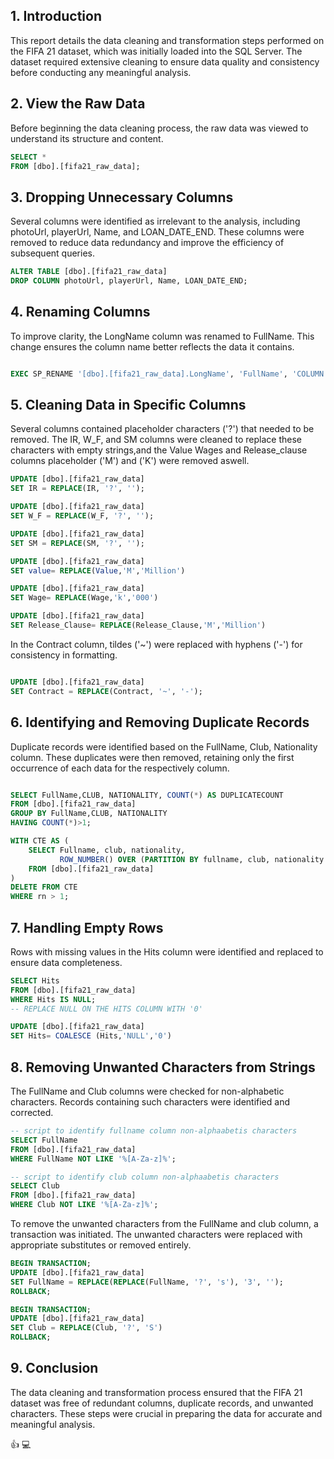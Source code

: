## 1. Introduction
This report details the data cleaning and transformation steps performed on the FIFA 21 dataset, which was initially loaded into the SQL Server. The dataset required extensive cleaning to ensure data quality and consistency before conducting any meaningful analysis.

## 2. View the Raw Data
Before beginning the data cleaning process, the raw data was viewed to understand its structure and content.

``` Sql
SELECT * 
FROM [dbo].[fifa21_raw_data];
```
## 3. Dropping Unnecessary Columns
Several columns were identified as irrelevant to the analysis, including photoUrl, playerUrl, Name, and LOAN_DATE_END. These columns were removed to reduce data redundancy and improve the efficiency of subsequent queries.

``` sql
ALTER TABLE [dbo].[fifa21_raw_data]
DROP COLUMN photoUrl, playerUrl, Name, LOAN_DATE_END;
```
## 4. Renaming Columns
To improve clarity, the LongName column was renamed to FullName. This change ensures the column name better reflects the data it contains.

```sql

EXEC SP_RENAME '[dbo].[fifa21_raw_data].LongName', 'FullName', 'COLUMN';
```
## 5. Cleaning Data in Specific Columns
Several columns contained placeholder characters ('?') that needed to be removed. The IR, W_F, and SM columns were cleaned to replace these characters with empty strings,and the Value Wages and Release_clause columns placeholder ('M') and ('K') were removed aswell.

```sql
UPDATE [dbo].[fifa21_raw_data]
SET IR = REPLACE(IR, '?', '');

UPDATE [dbo].[fifa21_raw_data]
SET W_F = REPLACE(W_F, '?', '');

UPDATE [dbo].[fifa21_raw_data]
SET SM = REPLACE(SM, '?', '');

UPDATE [dbo].[fifa21_raw_data]
SET value= REPLACE(Value,'M','Million')

UPDATE [dbo].[fifa21_raw_data]
SET Wage= REPLACE(Wage,'k','000')

UPDATE [dbo].[fifa21_raw_data]
SET Release_Clause= REPLACE(Release_Clause,'M','Million')
```

In the Contract column, tildes ('~') were replaced with hyphens ('-') for consistency in formatting.


```sql

UPDATE [dbo].[fifa21_raw_data]
SET Contract = REPLACE(Contract, '~', '-');
```

## 6. Identifying and Removing Duplicate Records
Duplicate records were identified based on the FullName, Club, Nationality column. These duplicates were then removed, retaining only the first occurrence of each data for the respectively column.

```sql

SELECT FullName,CLUB, NATIONALITY, COUNT(*) AS DUPLICATECOUNT
FROM [dbo].[fifa21_raw_data]
GROUP BY FullName,CLUB, NATIONALITY
HAVING COUNT(*)>1;

WITH CTE AS (
    SELECT Fullname, club, nationality,
           ROW_NUMBER() OVER (PARTITION BY fullname, club, nationality ORDER BY (SELECT NULL)) AS rn
    FROM [dbo].[fifa21_raw_data]
)
DELETE FROM CTE
WHERE rn > 1;

```
## 7. Handling Empty Rows
Rows with missing values in the Hits column were identified and replaced to ensure data completeness.

```sql
SELECT Hits
FROM [dbo].[fifa21_raw_data]
WHERE Hits IS NULL;
-- REPLACE NULL ON THE HITS COLUMN WITH '0'

UPDATE [dbo].[fifa21_raw_data]
SET Hits= COALESCE (Hits,'NULL','0')

```
## 8. Removing Unwanted Characters from Strings
The FullName and Club columns were checked for non-alphabetic characters. Records containing such characters were identified and corrected.

```sql
-- script to identify fullname column non-alphaabetis characters
SELECT FullName
FROM [dbo].[fifa21_raw_data]
WHERE FullName NOT LIKE '%[A-Za-z]%';

-- script to identify club column non-alphaabetis characters
SELECT Club
FROM [dbo].[fifa21_raw_data]
WHERE Club NOT LIKE '%[A-Za-z]%';
```
To remove the unwanted characters from the FullName and club column, a transaction was initiated. The unwanted characters were replaced with appropriate substitutes or removed entirely.

```sql
BEGIN TRANSACTION;
UPDATE [dbo].[fifa21_raw_data]
SET FullName = REPLACE(REPLACE(FullName, '?', 's'), '3', '');
ROLLBACK;

BEGIN TRANSACTION;
UPDATE [dbo].[fifa21_raw_data]
SET Club = REPLACE(Club, '?', 'S')
ROLLBACK;
```
## 9. Conclusion
The data cleaning and transformation process ensured that the FIFA 21 dataset was free of redundant columns, duplicate records, and unwanted characters. These steps were crucial in preparing the data for accurate and meaningful analysis.

👍
💻
